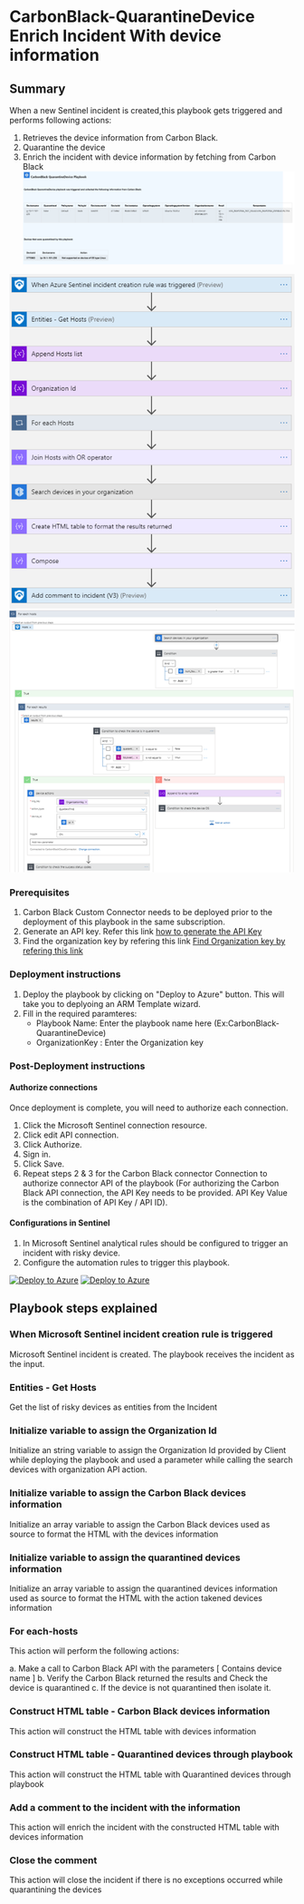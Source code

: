 # CarbonBlack-QuarantineDevice Enrich Incident With device information
 ## Summary

 When a new Sentinel incident is created,this playbook gets triggered and performs following actions:
 
 1. Retrieves the device information from Carbon Black.
 2. Quarantine the device
 3. Enrich the incident with device information by fetching from Carbon Black<br>
    ![CarbonBlack-Enrich Incident With devices information](./images/Incident_Comment.png)

![CarbonBlack-Enrich Incident With device information](./images/designerOverviewLight1.png)<br>
![CarbonBlack-Enrich Incident With device information](./images/designerOverviewLight2.png)

### Prerequisites 

1. Carbon Black Custom Connector needs to be deployed prior to the deployment of this playbook in the same subscription.
2. Generate an API key. Refer this link [how to generate the API Key](https://developer.carbonblack.com/reference/carbon-black-cloud/authentication/#creating-an-api-key)
3. Find the organization key by refering this link [ Find Organization key by refering this link ](https://developer.carbonblack.com/reference/carbon-black-cloud/authentication/#creating-an-api-key)
   
### Deployment instructions 

1. Deploy the playbook by clicking on "Deploy to Azure" button. This will take you to deplyoing an ARM Template wizard.
2. Fill in the required paramteres:
    * Playbook Name: Enter the playbook name here (Ex:CarbonBlack-QuarantineDevice)
    * OrganizationKey : Enter the Organization key

### Post-Deployment instructions

#### Authorize connections

Once deployment is complete, you will need to authorize each connection.

1. Click the Microsoft Sentinel connection resource.
2. Click edit API connection.
3. Click Authorize.
4. Sign in.
5. Click Save.
6. Repeat steps 2 & 3 for the Carbon Black connector Connection to authorize connector API of the playbook (For authorizing the Carbon Black API connection, the API Key needs to be provided. API Key Value is the combination of API Key / API ID).

#### Configurations in Sentinel

1. In Microsoft Sentinel analytical rules should be configured to trigger an incident with risky device.
2. Configure the automation rules to trigger this playbook.

[![Deploy to Azure](https://aka.ms/deploytoazurebutton)](https://portal.azure.com/#create/Microsoft.Template/uri/https%3A%2F%2Fraw.githubusercontent.com%2FAzure%2FAzure-Sentinel%2Fmaster%2FSolutions%2FCarbonBlack%2FPlaybooks%2FCarbonBlack-QuarantineDevice%2Fazuredeploy.json) [![Deploy to Azure](https://aka.ms/deploytoazuregovbutton)](https://portal.azure.us/#create/Microsoft.Template/uri/https%3A%2F%2Fraw.githubusercontent.com%2FAzure%2FAzure-Sentinel%2Fmaster%2FSolutions%2FCarbonBlack%2FPlaybooks%2FCarbonBlack-QuarantineDevice%2Fazuredeploy.json)

## Playbook steps explained

### When Microsoft Sentinel incident creation rule is triggered

Microsoft Sentinel incident is created. The playbook receives the incident as the input.

### Entities - Get Hosts

Get the list of risky devices as entities from the Incident

### Initialize variable to assign the Organization Id

Initialize an string variable to assign the Organization Id provided by Client while deploying the playbook and used a parameter while calling the search devices with organization API action.

### Initialize variable to assign the Carbon Black devices information

Initialize an array variable to assign the Carbon Black devices used as source to format the HTML with the devices information

### Initialize variable to assign the quarantined devices information

Initialize an array variable to assign the quarantined devices information used as source to format the HTML with the action takened devices information

### For each-hosts

This action will perform the following actions:

  a. Make a call to Carbon Black API with the parameters [ Contains device name ]
  b. Verify the Carbon Black returned the results and Check the device is quarantined
  c. If the device is not quarantined then isolate it.

### Construct HTML table - Carbon Black devices information

This action will construct the HTML table with devices information

### Construct HTML table - Quarantined devices through playbook

This action will construct the HTML table with Quarantined devices through playbook

### Add a comment to the incident with the information

This action will enrich the incident with the constructed HTML table with devices information

### Close the comment

This action will close the incident if there is no exceptions occurred while quarantining the devices

